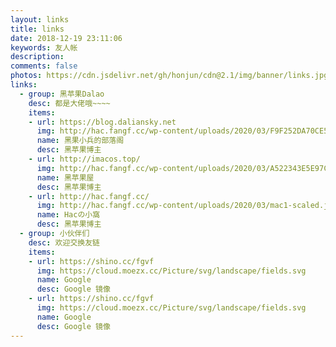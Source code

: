 ```yaml
---
layout: links
title: links
date: 2018-12-19 23:11:06
keywords: 友人帐
description: 
comments: false
photos: https://cdn.jsdelivr.net/gh/honjun/cdn@2.1/img/banner/links.jpg
links:
  - group: 黑苹果Dalao
    desc: 都是大佬哦~~~~
    items:
    - url: https://blog.daliansky.net
      img: http://hac.fangf.cc/wp-content/uploads/2020/03/F9F252DA70CE503B75754D1CFCE81F1A.jpg
      name: 黑果小兵的部落阁
      desc: 黑苹果博主
    - url: http://imacos.top/
      img: http://hac.fangf.cc/wp-content/uploads/2020/03/A522343E5E97CED1CBC8417AC26DF3D6.jpg
      name: 黑苹果屋
      desc: 黑苹果博主
    - url: http://hac.fangf.cc/
      img: http://hac.fangf.cc/wp-content/uploads/2020/03/mac1-scaled.jpg
      name: Hacの小窩
      desc: 黑苹果博主
  - group: 小伙伴们
    desc: 欢迎交换友链
    items:
    - url: https://shino.cc/fgvf
      img: https://cloud.moezx.cc/Picture/svg/landscape/fields.svg
      name: Google
      desc: Google 镜像
    - url: https://shino.cc/fgvf
      img: https://cloud.moezx.cc/Picture/svg/landscape/fields.svg
      name: Google
      desc: Google 镜像
---
```

